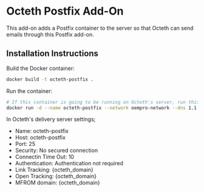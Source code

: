 # Octeth Postfix Add-On

This add-on adds a Postfix container to the server so that Octeth can send emails through this Postfix add-on.

## Installation Instructions

Build the Docker container:

```bash
docker build -t octeth-postfix .
```

Run the container:

```bash
# If this container is going to be running on Octeth's server, run this command:
docker run -d --name octeth-postfix --network oempro-network --dns 1.1.1.1 --dns 8.8.8.8 --dns 8.8.4.4 -p 2526:25 octeth-postfix
```

In Octeth's delivery server settings;

- Name: octeth-postfix
- Host: octeth-postfix
- Port: 25
- Security: No secured connection
- Connectin Time Out: 10
- Authentication: Authentication not required
- Link Tracking: {octeth_domain}
- Open Tracking: {octeth_domain}
- MFROM domain: {octeth_domain}

